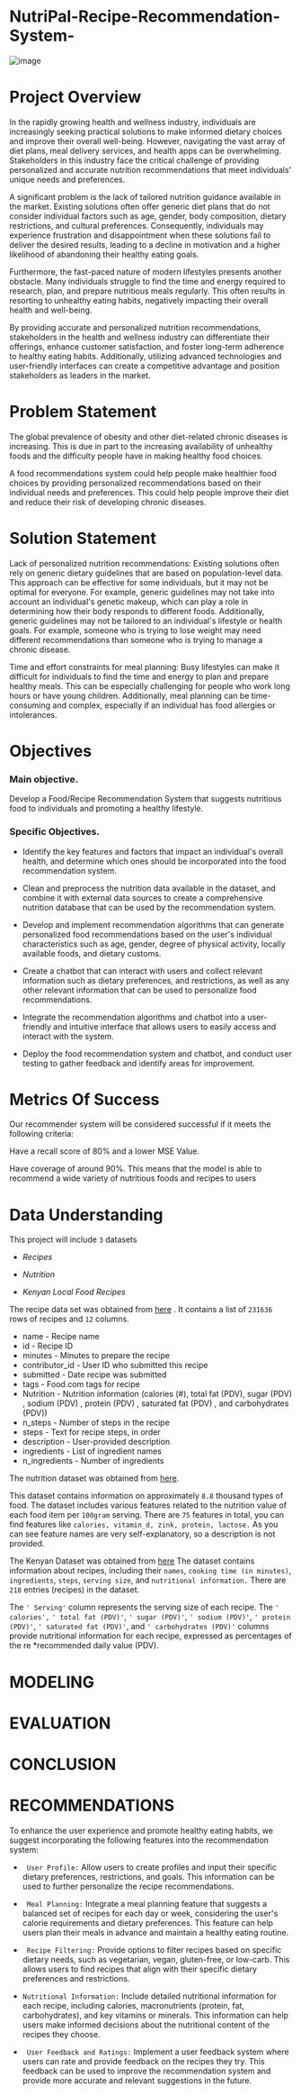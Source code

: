 # NutriPal-Recipe-Recommendation-System-

![image](https://github.com/Mugangasia/NutriPal-Recipe-Recommendation-System-/assets/98708792/d75237c8-1ffd-4bf6-bc20-c6057b2cc590)


# Project Overview 
In the rapidly growing health and wellness industry, individuals are increasingly seeking practical solutions to make informed dietary choices and improve their overall well-being. However, navigating the vast array of diet plans, meal delivery services, and health apps can be overwhelming. Stakeholders in this industry face the critical challenge of providing personalized and accurate nutrition recommendations that meet individuals' unique needs and preferences.

A significant problem is the lack of tailored nutrition guidance available in the market. Existing solutions often offer generic diet plans that do not consider individual factors such as age, gender, body composition, dietary restrictions, and cultural preferences. Consequently, individuals may experience frustration and disappointment when these solutions fail to deliver the desired results, leading to a decline in motivation and a higher likelihood of abandoning their healthy eating goals.

Furthermore, the fast-paced nature of modern lifestyles presents another obstacle. Many individuals struggle to find the time and energy required to research, plan, and prepare nutritious meals regularly. This often results in resorting to unhealthy eating habits, negatively impacting their overall health and well-being.

By providing accurate and personalized nutrition recommendations, stakeholders in the health and wellness industry can differentiate their offerings, enhance customer satisfaction, and foster long-term adherence to healthy eating habits. Additionally, utilizing advanced technologies and user-friendly interfaces can create a competitive advantage and position stakeholders as leaders in the market.

# Problem Statement
The global prevalence of obesity and other diet-related chronic diseases is increasing. This is due in part to the increasing availability of unhealthy foods and the difficulty people have in making healthy food choices.

A food recommendations system could help people make healthier food choices by providing personalized recommendations based on their individual needs and preferences. This could help people improve their diet and reduce their risk of developing chronic diseases.

# Solution Statement
Lack of personalized nutrition recommendations: Existing solutions often rely on generic dietary guidelines that are based on population-level data. This approach can be effective for some individuals, but it may not be optimal for everyone. For example, generic guidelines may not take into account an individual's genetic makeup, which can play a role in determining how their body responds to different foods. Additionally, generic guidelines may not be tailored to an individual's lifestyle or health goals. For example, someone who is trying to lose weight may need different recommendations than someone who is trying to manage a chronic disease.

Time and effort constraints for meal planning: Busy lifestyles can make it difficult for individuals to find the time and energy to plan and prepare healthy meals. This can be especially challenging for people who work long hours or have young children. Additionally, meal planning can be time-consuming and complex, especially if an individual has food allergies or intolerances.

# Objectives
### Main objective.
Develop a Food/Recipe Recommendation System that suggests nutritious food to individuals and promoting a healthy lifestyle.

### Specific Objectives.
* Identify the key features and factors that impact an individual's overall health, and determine which ones should be incorporated into the food recommendation system.

* Clean and preprocess the nutrition data available in the dataset, and combine it with external data sources to create a comprehensive nutrition database that can be used by the recommendation system.

* Develop and implement recommendation algorithms that can generate personalized food recommendations based on the user's individual characteristics such as age, gender, degree of physical activity, locally available foods, and dietary customs.

* Create a chatbot that can interact with users and collect relevant information such as dietary preferences, and restrictions, as well as any other relevant information that can be used to personalize food recommendations.

* Integrate the recommendation algorithms and chatbot into a user-friendly and intuitive interface that allows users to easily access and interact with the system.

* Deploy the food recommendation system and chatbot, and conduct user testing to gather feedback and identify areas for improvement.

# Metrics Of Success
Our recommender system will be considered successful if it meets the following criteria:

Have a recall score of 80% and a lower MSE Value.

Have coverage of around 90%. This means that the model is able to recommend a wide variety of nutritious foods and recipes to users

# Data Understanding
This project will include ```3``` datasets

* *Recipes*

* *Nutrition*

* *Kenyan Local Food Recipes*

The recipe data set was obtained from [here](https://www.kaggle.com/datasets/shuyangli94/food-com-recipes-and-user-interactions) . It contains a list of ```231636``` rows of recipes and ```12``` columns.

* name - Recipe name
* id - Recipe ID
* minutes - Minutes to prepare the recipe
* contributor_id - User ID who submitted this recipe
* submitted - Date recipe was submitted
* tags - Food.com tags for recipe
* Nutrition - Nutrition information (calories (#), total fat (PDV), sugar (PDV) , sodium (PDV) , protein (PDV) , saturated fat (PDV) , and carbohydrates (PDV))
* n_steps - Number of steps in the recipe
* steps - Text for recipe steps, in order
* description - User-provided description
* ingredients - List of ingredient names
* n_ingredients - Number of ingredients
  
The nutrition dataset was obtained from [here](https://www.kaggle.com/datasets/trolukovich/nutritional-values-for-common-foods-and-products).

This dataset contains information on approximately ```8.8``` thousand types of food. The dataset includes various features related to the nutrition value of each food item per ```100gram``` serving. There are ```75``` features in total, you can find features like ```calories, vitamin_d, zink, protein, lactose.``` As you can see feature names are very self-explanatory, so a description is not provided.

The Kenyan Dataset was obtained from [here](https://cookpad.com)
The dataset contains information about recipes, including their ```names```, ```cooking time (in minutes)```, ```ingredients```, ```steps```, ```serving size```, and ```nutritional information.```
There are ```218``` entries (recipes) in the dataset.

The ```' Serving'``` column represents the serving size of each recipe.
The ```' calories',``` ```' total fat (PDV)'```, ```' sugar (PDV)'```, ```' sodium (PDV)'```, ```' protein (PDV)'```, ```' saturated fat (PDV)'```, and ```' carbohydrates (PDV)'``` columns  provide nutritional information for each recipe, expressed as percentages of the re
*recommended daily value (PDV).

# MODELING




# EVALUATION



# CONCLUSION



# RECOMMENDATIONS

To enhance the user experience and promote healthy eating habits, we suggest incorporating the following features into the recommendation system:

* ``` User Profile:``` Allow users to create profiles and input their specific dietary preferences, restrictions, and goals. This information can be used to further personalize the recipe recommendations.

* ``` Meal Planning:``` Integrate a meal planning feature that suggests a balanced set of recipes for each day or week, considering the user's calorie requirements and dietary preferences. This feature can help users plan their meals in advance and maintain a healthy eating routine.

* ``` Recipe Filtering:``` Provide options to filter recipes based on specific dietary needs, such as vegetarian, vegan, gluten-free, or low-carb. This allows users to find recipes that align with their specific dietary preferences and restrictions.

* ```Nutritional Information:``` Include detailed nutritional information for each recipe, including calories, macronutrients (protein, fat, carbohydrates), and key vitamins or minerals. This information can help users make informed decisions about the nutritional content of the recipes they choose.

* ``` User Feedback and Ratings:``` Implement a user feedback system where users can rate and provide feedback on the recipes they try. This feedback can be used to improve the recommendation system and provide more accurate and relevant suggestions in the future.

